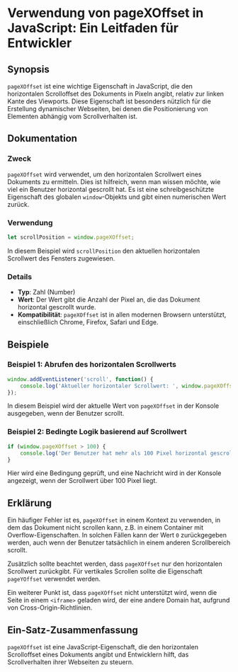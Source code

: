 <!--
Meta Description: # Verwendung von pageXOffset in JavaScript: Ein Leitfaden für Entwickler ## Synopsis `pageXOffset` ist eine wichtige Eigenschaft in JavaScript, die de...
Meta Keywords: pagexoffset, der, ist, die, wird
-->

# Verwendung von pageXOffset in JavaScript: Ein Leitfaden für Entwickler

## Synopsis
`pageXOffset` ist eine wichtige Eigenschaft in JavaScript, die den horizontalen Scrolloffset des Dokuments in Pixeln angibt, relativ zur linken Kante des Viewports. Diese Eigenschaft ist besonders nützlich für die Erstellung dynamischer Webseiten, bei denen die Positionierung von Elementen abhängig vom Scrollverhalten ist.

## Dokumentation
### Zweck
`pageXOffset` wird verwendet, um den horizontalen Scrollwert eines Dokuments zu ermitteln. Dies ist hilfreich, wenn man wissen möchte, wie viel ein Benutzer horizontal gescrollt hat. Es ist eine schreibgeschützte Eigenschaft des globalen `window`-Objekts und gibt einen numerischen Wert zurück.

### Verwendung
```javascript
let scrollPosition = window.pageXOffset;
```
In diesem Beispiel wird `scrollPosition` den aktuellen horizontalen Scrollwert des Fensters zugewiesen.

### Details
- **Typ**: Zahl (Number)
- **Wert**: Der Wert gibt die Anzahl der Pixel an, die das Dokument horizontal gescrollt wurde.
- **Kompatibilität**: `pageXOffset` ist in allen modernen Browsern unterstützt, einschließlich Chrome, Firefox, Safari und Edge.

## Beispiele
### Beispiel 1: Abrufen des horizontalen Scrollwerts
```javascript
window.addEventListener('scroll', function() {
    console.log('Aktueller horizontaler Scrollwert: ', window.pageXOffset);
});
```
In diesem Beispiel wird der aktuelle Wert von `pageXOffset` in der Konsole ausgegeben, wenn der Benutzer scrollt.

### Beispiel 2: Bedingte Logik basierend auf Scrollwert
```javascript
if (window.pageXOffset > 100) {
    console.log('Der Benutzer hat mehr als 100 Pixel horizontal gescrollt.');
}
```
Hier wird eine Bedingung geprüft, und eine Nachricht wird in der Konsole angezeigt, wenn der Scrollwert über 100 Pixel liegt.

## Erklärung
Ein häufiger Fehler ist es, `pageXOffset` in einem Kontext zu verwenden, in dem das Dokument nicht scrollen kann, z.B. in einem Container mit Overflow-Eigenschaften. In solchen Fällen kann der Wert `0` zurückgegeben werden, auch wenn der Benutzer tatsächlich in einem anderen Scrollbereich scrollt.

Zusätzlich sollte beachtet werden, dass `pageXOffset` nur den horizontalen Scrollwert zurückgibt. Für vertikales Scrollen sollte die Eigenschaft `pageYOffset` verwendet werden. 

Ein weiterer Punkt ist, dass `pageXOffset` nicht unterstützt wird, wenn die Seite in einem `<iframe>` geladen wird, der eine andere Domain hat, aufgrund von Cross-Origin-Richtlinien.

## Ein-Satz-Zusammenfassung
`pageXOffset` ist eine JavaScript-Eigenschaft, die den horizontalen Scrolloffset eines Dokuments angibt und Entwicklern hilft, das Scrollverhalten ihrer Webseiten zu steuern.
